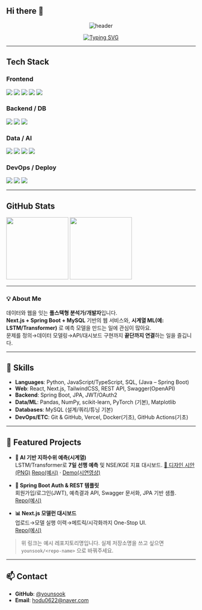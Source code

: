 ## Hi there 👋

<!--
**younsook/younsook** is a ✨ _special_ ✨ repository because its `README.md` (this file) appears on your GitHub profile.

Here are some ideas to get you started:

- 🔭 I’m currently working on ...
- 🌱 I’m currently learning ...
- 👯 I’m looking to collaborate on ...
- 🤔 I’m looking for help with ...
- 💬 Ask me about ...
- 📫 How to reach me: ...
- 😄 Pronouns: ...
- ⚡ Fun fact: ...
-->
<!-- 헤더 배너 -->
<p align="center">
  <img src="https://capsule-render.vercel.app/api?type=transparent&color=gradient&customColorList=0,2,2,5,30&height=300&section=header&text=Younsook's%20GitHub&fontSize=80&fontColor=d6ace6&animation=fadeIn" alt="header" />
</p>

<!-- 타이핑 효과 -->
<p align="center">
  <a href="https://git.io/typing-svg">
    <img src="https://readme-typing-svg.demolab.com/?lines=Data%20%26%20AI%20Enthusiast;Software%20Developer;I%20build%20useful%20web%20%26%20data%20products.&center=true&vCenter=true&pause=1200&size=24" alt="Typing SVG" />
  </a>
</p>

---

## Tech Stack

### Frontend
<p>
  <img src="https://img.shields.io/badge/HTML5-20232a.svg?style=for-the-badge&logo=html5&logoColor=E34F26" />
  <img src="https://img.shields.io/badge/CSS3-20232a.svg?style=for-the-badge&logo=css3&logoColor=1572B6" />
  <img src="https://img.shields.io/badge/JavaScript-20232a.svg?style=for-the-badge&logo=javascript&logoColor=F7DF1E" />
  <img src="https://img.shields.io/badge/React-20232a.svg?style=for-the-badge&logo=react&logoColor=61DAFB" />
  <img src="https://img.shields.io/badge/Next.js-20232a.svg?style=for-the-badge&logo=nextdotjs&logoColor=FFFFFF" />
</p>

### Backend / DB
<p>
  <img src="https://img.shields.io/badge/Spring%20Boot-20232a.svg?style=for-the-badge&logo=springboot&logoColor=6DB33F" />
  <img src="https://img.shields.io/badge/MySQL-20232a.svg?style=for-the-badge&logo=mysql&logoColor=4479A1" />
  <img src="https://img.shields.io/badge/REST%20API-20232a.svg?style=for-the-badge&logo=swagger&logoColor=85EA2D" />
</p>

### Data / AI
<p>
  <img src="https://img.shields.io/badge/Python-20232a.svg?style=for-the-badge&logo=python&logoColor=3776AB" />
  <img src="https://img.shields.io/badge/PyTorch-20232a.svg?style=for-the-badge&logo=pytorch&logoColor=EE4C2C" />
  <img src="https://img.shields.io/badge/scikit--learn-20232a.svg?style=for-the-badge&logo=scikitlearn&logoColor=F7931E" />
  <img src="https://img.shields.io/badge/Pandas-20232a.svg?style=for-the-badge&logo=pandas&logoColor=150458" />
</p>

### DevOps / Deploy
<p>
  <img src="https://img.shields.io/badge/Docker-20232a.svg?style=for-the-badge&logo=docker&logoColor=2496ED" />
  <img src="https://img.shields.io/badge/Vercel-20232a.svg?style=for-the-badge&logo=vercel&logoColor=FFFFFF" />
  <img src="https://img.shields.io/badge/GitHub%20Actions-20232a.svg?style=for-the-badge&logo=githubactions&logoColor=2088FF" />
</p>

---

## GitHub Stats
<p>
  <img src="https://github-readme-stats.vercel.app/api?username=younsook&show_icons=true&theme=transparent&hide_border=true&count_private=true" height="165" />
  <img src="https://github-readme-stats.vercel.app/api/top-langs/?username=younsook&layout=compact&theme=transparent&hide_border=true" height="165" />
</p>

<!-- 방문자 수(원하면 사용) -->
<!--
<p align="right">
  <img src="https://komarev.com/ghpvc/?username=younsook&style=flat-square" />
</p>
-->

---

### 💡 About Me
데이터와 웹을 잇는 **풀스택형 분석가/개발자**입니다.  
**Next.js + Spring Boot + MySQL** 기반의 웹 서비스와, **시계열 ML(예: LSTM/Transformer)** 로 예측 모델을 만드는 일에 관심이 많아요.  
문제를 정의→데이터 모델링→API/대시보드 구현까지 **끝단까지 연결**하는 일을 즐깁니다.

---

## 🔧 Skills
- **Languages**: Python, JavaScript/TypeScript, SQL, (Java – Spring Boot)
- **Web**: React, Next.js, TailwindCSS, REST API, Swagger(OpenAPI)
- **Backend**: Spring Boot, JPA, JWT/OAuth2
- **Data/ML**: Pandas, NumPy, scikit-learn, PyTorch (기본), Matplotlib
- **Databases**: MySQL (설계/쿼리/튜닝 기본)
- **DevOps/ETC**: Git & GitHub, Vercel, Docker(기초), GitHub Actions(기초)

---

## 📂 Featured Projects
- **🌊 AI 기반 지하수위 예측(시계열)**  
  LSTM/Transformer로 **7일 선행 예측** 및 NSE/KGE 지표 대시보드.
  [📄 디자인 시안(PNG)](https://github.com/younsook/ai-dashboard/blob/main/docs/design/dashboard-2025-10-16T07-03-16-495Z.png)
  [Repo(예시)](https://github.com/younsook/groundwater-prediction) · [Demo(시연영상)](https://www.awesomescreenshot.com/video/45335614?key=22b6bf02e01734f2ad832fc28d025077)

- **🔐 Spring Boot Auth & REST 템플릿**  
  회원가입/로그인(JWT), 예측결과 API, Swagger 문서화, JPA 기반 샘플.  
  [Repo(예시)](https://github.com/younsook/springboot-rest-starter)

- **📊 Next.js 모델런 대시보드**  
  업로드→모델 실행 이력→메트릭/시각화까지 One-Stop UI.  
  [Repo(예시)](https://github.com/younsook/ai-dashboard)

> 위 링크는 예시 레포지토리명입니다. 실제 저장소명을 쓰고 싶으면 `younsook/<repo-name>` 으로 바꿔주세요.

---

## 📫 Contact
- **GitHub**: [@younsook](https://github.com/younsook)
- **Email**: <!-- TODO: 이메일 공개 시 아래 주소를 본인 것으로 교체하세요 --> hodu0622@naver.com

